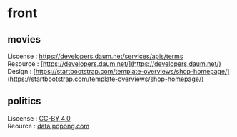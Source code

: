 # front

movies
---
Liscense : https://developers.daum.net/services/apis/terms  
Resource : [https://developers.daum.net/](https://developers.daum.net/)
Design : [https://startbootstrap.com/template-overviews/shop-homepage/](https://startbootstrap.com/template-overviews/shop-homepage/)

politics
---
Liscense : [CC-BY 4.0](https://creativecommons.org/licenses/by/4.0/)  
Reource : [data.popong.com](data.popong.com)

